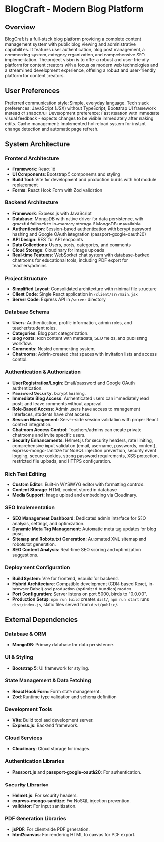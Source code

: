 # BlogCraft - Modern Blog Platform

## Overview
BlogCraft is a full-stack blog platform providing a complete content management system with public blog viewing and administrative capabilities. It features user authentication, blog post management, a commenting system, category organization, and comprehensive SEO implementation. The project vision is to offer a robust and user-friendly platform for content creators with a focus on modern web technologies and a streamlined development experience, offering a robust and user-friendly platform for content creators.

## User Preferences
Preferred communication style: Simple, everyday language.
Tech stack preferences: JavaScript (JSX) without TypeScript, Bootstrap UI framework instead of shadcn/ui.
Development preference: Fast iteration with immediate visual feedback - expects changes to be visible immediately after making edits.
Cache management: Implemented hot reload system for instant change detection and automatic page refresh.

## System Architecture

### Frontend Architecture
- **Framework**: React 18
- **UI Components**: Bootstrap 5 components and styling
- **Build Tool**: Vite for development and production builds with hot module replacement
- **Forms**: React Hook Form with Zod validation

### Backend Architecture
- **Framework**: Express.js with JavaScript
- **Database**: MongoDB with native driver for data persistence, with graceful fallback to in-memory storage if MongoDB unavailable
- **Authentication**: Session-based authentication with bcrypt password hashing and Google OAuth integration (passport-google-oauth20)
- **API Design**: RESTful API endpoints
- **Data Collections**: Users, posts, categories, and comments
- **Cloud Storage**: Cloudinary for image uploads
- **Real-time Features**: WebSocket chat system with database-backed chatrooms for educational tools, including PDF export for teachers/admins.

### Project Structure
- **Simplified Layout**: Consolidated architecture with minimal file structure
- **Client Code**: Single React application in `/client/src/main.jsx`
- **Server Code**: Express API in `/server` directory

### Database Schema
- **Users**: Authentication, profile information, admin roles, and teacher/student roles.
- **Categories**: Blog post categorization.
- **Blog Posts**: Rich content with metadata, SEO fields, and publishing workflow.
- **Comments**: Nested commenting system.
- **Chatrooms**: Admin-created chat spaces with invitation lists and access control.

### Authentication & Authorization
- **User Registration/Login**: Email/password and Google OAuth authentication.
- **Password Security**: bcrypt hashing.
- **Immediate Blog Access**: Authenticated users can immediately read posts and leave comments without approval.
- **Role-Based Access**: Admin users have access to management interfaces, students have chat access.
- **Session Management**: Server-side session validation with proper React context integration.
- **Chatroom Access Control**: Teachers/admins can create private chatrooms and invite specific users.
- **Security Enhancements**: Helmet.js for security headers, rate limiting, comprehensive input validation (email, username, passwords, content), express-mongo-sanitize for NoSQL injection prevention, security event logging, secure cookies, strong password requirements, XSS protection, restricted file uploads, and HTTPS configuration.

### Rich Text Editing
- **Custom Editor**: Built-in WYSIWYG editor with formatting controls.
- **Content Storage**: HTML content stored in database.
- **Media Support**: Image upload and embedding via Cloudinary.

### SEO Implementation
- **SEO Management Dashboard**: Dedicated admin interface for SEO analysis, settings, and optimization.
- **Dynamic Meta Tag Management**: Automatic meta tag updates for blog posts.
- **Sitemap and Robots.txt Generation**: Automated XML sitemap and robots.txt generation.
- **SEO Content Analysis**: Real-time SEO scoring and optimization suggestions.

### Deployment Configuration
- **Build System**: Vite for frontend, esbuild for backend.
- **Hybrid Architecture**: Compatible development (CDN-based React, in-browser Babel) and production (optimized bundles) modes.
- **Port Configuration**: Server listens on port 5000, binds to "0.0.0.0".
- **Production Setup**: `npm run build` creates `dist/`, `npm run start` runs `dist/index.js`, static files served from `dist/public/`.

## External Dependencies

### Database & ORM
- **MongoDB**: Primary database for data persistence.

### UI & Styling
- **Bootstrap 5**: UI framework for styling.

### State Management & Data Fetching
- **React Hook Form**: Form state management.
- **Zod**: Runtime type validation and schema definition.

### Development Tools
- **Vite**: Build tool and development server.
- **Express.js**: Backend framework.

### Cloud Services
- **Cloudinary**: Cloud storage for images.

### Authentication Libraries
- **Passport.js** and **passport-google-oauth20**: For authentication.

### Security Libraries
- **Helmet.js**: For security headers.
- **express-mongo-sanitize**: For NoSQL injection prevention.
- **validator**: For input sanitization.

### PDF Generation Libraries
- **jsPDF**: For client-side PDF generation.
- **html2canvas**: For rendering HTML to canvas for PDF export.